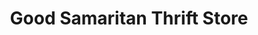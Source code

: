 ---
title: "Good Samaritan Thrift Store"
url: /creedmoor/good-samaritan-thrift-store/
shop: charity
---